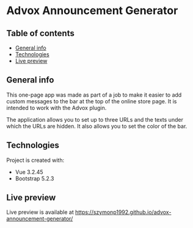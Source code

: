 # Advox Announcement Generator

## Table of contents

- [General info](#general-info)
- [Technologies](#technologies)
- [Live preview](#live-preview)

## General info

This one-page app was made as part of a job to make it easier to add custom messages to the bar at the top of the online store page. It is intended to work with the Advox plugin.

The application allows you to set up to three URLs and the texts under which the URLs are hidden. It also allows you to set the color of the bar.

## Technologies

Project is created with:

- Vue 3.2.45
- Bootstrap 5.2.3

## Live preview

Live preview is available at https://szymonp1992.github.io/advox-announcement-generator/
